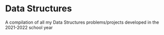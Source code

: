 # Data Structures

A compilation of all my Data Structures problems/projects developed in the 2021-2022 school year
